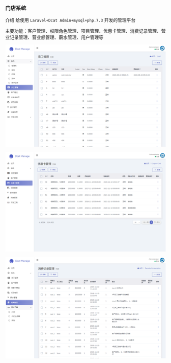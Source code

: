 ### 门店系统
介绍
给使用 `Laravel+Dcat Admin+mysql+php.7.3` 开发的管理平台

主要功能：客户管理、权限角色管理、项目管理、优惠卡管理、消费记录管理、营业记录管理、营业额管理、薪水管理、用户管理等

![asda123123](imgs\asda123123.png)

![asda123123feytyert](imgs\asda123123feytyert.png)

![asda123123wr](imgs\asda123123wr.png)

